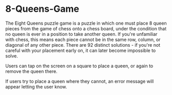 # 8-Queens-Game
The Eight Queens puzzle game is a puzzle in which one must place 8 queen pieces from the game of chess onto a chess board, under the condition that no queen is ever in a position to take another queen. If you're unfamiliar with chess, this means each piece cannot be in the same row, column, or diagonal of any other piece. There are 92 distinct solutions - if you're not careful with your placement early on, it can later become impossible to solve.

Users can tap on the screen on a square to place a queen, or again to remove the queen there.

If users try to place a queen where they cannot, an error message will appear letting the user know.
